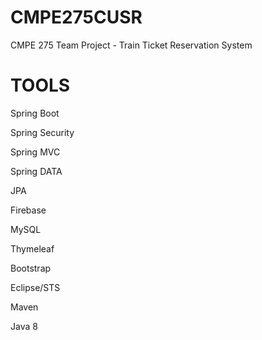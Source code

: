# CMPE275CUSR
CMPE 275 Team Project - Train Ticket Reservation System


# TOOLS
Spring Boot

Spring Security

Spring MVC

Spring DATA

JPA

Firebase

MySQL

Thymeleaf

Bootstrap

Eclipse/STS

Maven

Java 8
